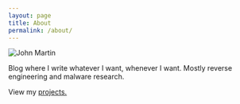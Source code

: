 ```yaml
---
layout: page
title: About
permalink: /about/
---
```


![John Martin](https://upload.wikimedia.org/wikipedia/commons/e/ec/John_Martin_-_Belshazzar%27s_Feast_-_Google_Art_Project.jpg)

Blog where I write whatever I want, whenever I want. Mostly reverse engineering and malware research.

View my [projects.](https://github.com/hLunaaa)


